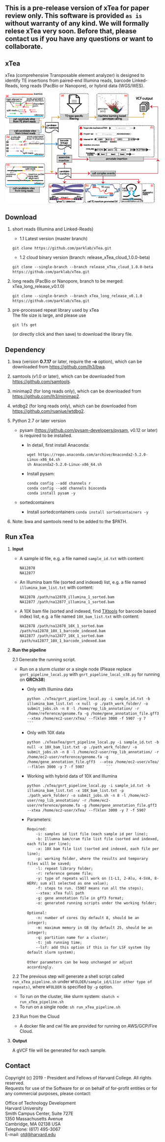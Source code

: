 ## This is a pre-release version of xTea for paper review only. This software is provided ``as is`` without warranty of any kind. We will formally relese xTea very soon. Before that, please contact us if you have any questions or want to collaborate.


## xTea

xTea (comprehensive Transposable element analyzer) is designed to identify TE insertions from paired-end Illumina reads, barcode Linked-Reads, long reads (PacBio or Nanopore), or hybrid data (WGS/WES). 

![alt text](./xTea_workflow.png)


## Download

1. short reads (Illumina and Linked-Reads)

	+ 1.1 Latest version (master branch)

	```
	git clone https://github.com/parklab/xTea.git
	```

	+ 1.2 cloud binary version (branch: release_xTea_cloud_1.0.0-beta)

	```
	git clone --single-branch --branch release_xTea_cloud_1.0.0-beta  https://github.com/parklab/xTea.git
	```

2. long reads (PacBio or Nanopore, branch to be merged: xTea_long_release_v0.1.0)

	```
	git clone --single-branch --branch xTea_long_release_v0.1.0 https://github.com/parklab/xTea.git
	```
3. pre-processed repeat library used by xTea   
	The file size is large, and please use
	```
	git lfs get 
	```
	(or directly click and then save) to download the library file.
	
## Dependency

1. bwa (version **0.7.17** or later, require the **-o** option), which can be downloaded from https://github.com/lh3/bwa.
2. samtools (v1.0 or later), which can be downloaded from https://github.com/samtools.
3. minimap2 (for long reads only), which can be downloaded from https://github.com/lh3/minimap2.
4. wtdbg2 (for long reads only), which can be downloaded from https://github.com/ruanjue/wtdbg2.
5. Python 2.7 or later version
	+ pysam (https://github.com/pysam-developers/pysam, v0.12 or later) is required to be installed.

		+ In detail, first install Anaconda:
		
			```
			wget https://repo.anaconda.com/archive/Anaconda2-5.2.0-Linux-x86_64.sh
			sh Anaconda2-5.2.0-Linux-x86_64.sh
			```
		
		+ Install pysam:

			```
			conda config --add channels r
			conda config --add channels bioconda
			conda install pysam -y
			```
	+ sortedcontainers
		+ Install sortedcontainers
		`conda install sortedcontainers -y`

4. Note: bwa and samtools need to be added to the $PATH.

## Run xTea
1. **Input**
	+ A sample id file, e.g. a file named `sample_id.txt` with content:
	
		```
		NA12878
		NA12877
		```
	
	+ An Illumina bam file (sorted and indexed) list, e.g. a file named `illumina_bam_list.txt` with content:

		```
		NA12878 /path/na12878_illumina_1_sorted.bam
		NA12877 /path/na12877_illumina_1_sorted.bam
		```
	
	+  A 10X bam file (sorted and indexed, find [TXtools](https://github.com/parklab/TXtools) for barcode based index) list, e.g. a file named `10X_bam_list.txt` with content:
	
		```
		NA12878 /path/na12878_10X_1_sorted.bam /path/na12878_10X_1_barcode_indexed.bam
		NA12877 /path/na12877_10X_1_sorted.bam /path/na12877_10X_1_barcode_indexed.bam
		```
		
2. **Run the pipeline**
	
	
	2.1 Generate the running script.	
			
	+ Run on a slurm cluster or a single node (Please replace `gnrt_pipeline_local.py` with `gnrt_pipeline_local_v38.py` for running on **GRCh38**)
		+ Only with Illumina data
			```
			python ./xTea/gnrt_pipeline_local.py -i sample_id.txt -b illumina_bam_list.txt -x null -p ./path_work_folder/ -o submit_jobs.sh -n 8 -l /home/rep_lib_annotation/ -r /home/reference/genome.fa -g /home/gene_annotation_file.gff3 --xtea /home/ec2-user/xTea/ --flklen 3000 -f 5907 -y 7 			```

		+ Only with 10X data
			```
			python ./xTeaxTea/gnrt_pipeline_local.py -i sample_id.txt -b null -x 10X_bam_list.txt -p ./path_work_folder/ -o submit_jobs.sh -n 8 -l /home/ec2-user/rep_lib_annotation/ -r /home/ec2-user/reference/genome.fa -g /home/gene_annotation_file.gff3  --xtea /home/ec2-user/xTea/ --flklen 3000 -y 7 -f 5907 			```
		
		+ Working with hybrid data of 10X and Illumina 
			```
			python ./xTea/gnrt_pipeline_local.py -i sample_id.txt -b illumina_bam_list.txt -x 10X_bam_list.txt -p ./path_work_folder/ -o submit_jobs.sh -n 8 -l /home/ec2-user/rep_lib_annotation/ -r /home/ec2-user/reference/genome.fa -g /home/gene_annotation_file.gff3 --xtea /home/ec2-user/xTea/ --flklen 3000 -y 7 -f 5907
			```
			
		+ Parameters:
			
			```
			Required:
				-i: samples id list file (each sample id per line);
				-b: Illumna bam/cram file list file (sorted and indexed, each file per line);
				-x: 10X bam file list (sorted and indexed, each file per line);
				-p: working folder, where the results and temporary files will be saved;
				-l: repeat library folder;
				-r: reference genome file;
				-y: type of repeats will work on (1-L1, 2-Alu, 4-SVA, 8-HERV; sum all selected as one value);
				-f: steps to run. (5907 means run all the steps);
				--xtea: xTea full path 
				-g: gene annotation file in gff3 format;
				-o: generated running scripts under the working folder;
				
			Optional:
				-n: number of cores (by default 8, should be an integer);
				-m: maximum memory in GB (by default 25, should be an integer);
				-q: partition name for a cluster;
				-t: job running time;
				--lsf: add this option if this is for LSF system (by default slurm system);
				
			Other parameters can be keep unchanged or adjust accordingly.
			```
		
	2.2 The previous step will generate a shell script called `run_xTea_pipeline.sh` under `WFOLDER/sample_id/L1(or other type of repeats)`, where `WFOLDER` is specified by `-p` option.
		
	+ To run on the cluster, like slurm system: `sbatch < run_xTea_pipeline.sh`
	+ To run on a single node: `sh run_xTea_pipeline.sh`
	
	
	2.3 Run from the Cloud
	
	+ A docker file and cwl file are provided for running on AWS/GCP/Fire Cloud.
	
		
	
3. **Output**

	A gVCF file will be generated for each sample.


## Contact
Copyright (c) 2019 - President and Fellows of Harvard College. All rights reserved.  
Requests for use of the Software for or on behalf of for-profit entities or for any commercial purposes, please contact:

Office of Technology Development  
Harvard University  
Smith Campus Center, Suite 727E  
1350 Massachusetts Avenue  
Cambridge, MA 02138 USA  
Telephone: (617) 495-3067  
E-mail: otd@harvard.edu
